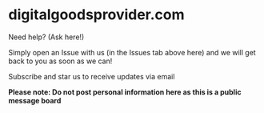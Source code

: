 # digitalgoodsprovider.com
Need help? (Ask here!)

Simply open an Issue with us (in the Issues tab above here) and we will get back to you as soon as we can!

Subscribe and star us to receive updates via email

**Please note: Do not post personal information here as this is a public message board**
